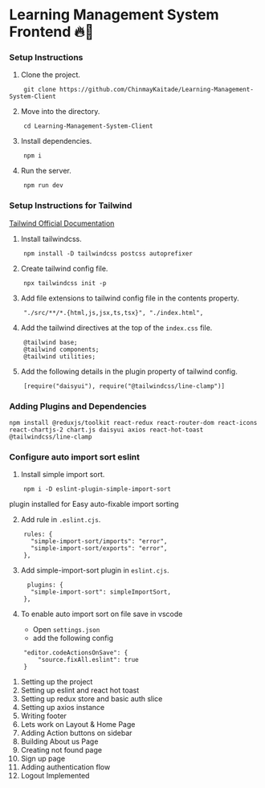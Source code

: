 # Learning Management System Frontend 🔥🚀

### Setup Instructions

1. Clone the project.

```
    git clone https://github.com/ChinmayKaitade/Learning-Management-System-Client
```

2. Move into the directory.

```
    cd Learning-Management-System-Client
```

3. Install dependencies.

```
    npm i
```

4. Run the server.

```
    npm run dev
```

### Setup Instructions for Tailwind

[Tailwind Official Documentation](https://tailwindcss.com/docs/installation)

1. Install tailwindcss.

```
    npm install -D tailwindcss postcss autoprefixer
```

2. Create tailwind config file.

```
    npx tailwindcss init -p
```

3. Add file extensions to tailwind config file in the contents property.

```
    "./src/**/*.{html,js,jsx,ts,tsx}", "./index.html",
```

4. Add the tailwind directives at the top of the `index.css` file.

```
    @tailwind base;
    @tailwind components;
    @tailwind utilities;
```

5. Add the following details in the plugin property of tailwind config.

```
    [require("daisyui"), require("@tailwindcss/line-clamp")]
```

### Adding Plugins and Dependencies

```
npm install @reduxjs/toolkit react-redux react-router-dom react-icons react-chartjs-2 chart.js daisyui axios react-hot-toast @tailwindcss/line-clamp
```

### Configure auto import sort eslint

1. Install simple import sort.

```
    npm i -D eslint-plugin-simple-import-sort
```

plugin installed for Easy auto-fixable import sorting

2. Add rule in `.eslint.cjs`.

```
    rules: {
      "simple-import-sort/imports": "error",
      "simple-import-sort/exports": "error",
    },
```

3. Add simple-import-sort plugin in `eslint.cjs`.

```
     plugins: {
      "simple-import-sort": simpleImportSort,
    },
```

4. To enable auto import sort on file save in vscode

   - Open `settings.json`
   - add the following config

```
    "editor.codeActionsOnSave": {
        "source.fixAll.eslint": true
    }
```

1.  Setting up the project
2.  Setting up eslint and react hot toast
3.  Setting up redux store and basic auth slice
4.  Setting up axios instance
5.  Writing footer
6.  Lets work on Layout & Home Page
7.  Adding Action buttons on sidebar
8.  Building About us Page
9.  Creating not found page
10. Sign up page
11. Adding authentication flow
12. Logout Implemented
